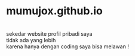 # mumujox.github.io

<br>sekedar website profil pribadi saya
<br>tidak ada yang lebih
<br>karena hanya dengan coding saya bisa melawan !

